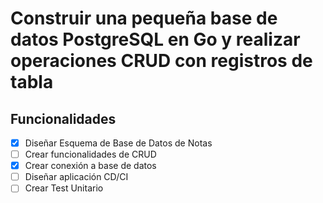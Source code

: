 # Construir una pequeña base de datos PostgreSQL en Go y realizar operaciones CRUD con registros de tabla

## Funcionalidades

- [X]  Diseñar Esquema de Base de Datos de Notas
- [ ]  Crear funcionalidades de CRUD
- [X]  Crear conexión a base de datos
- [ ]  Diseñar aplicación CD/CI
- [ ]  Crear Test Unitario
